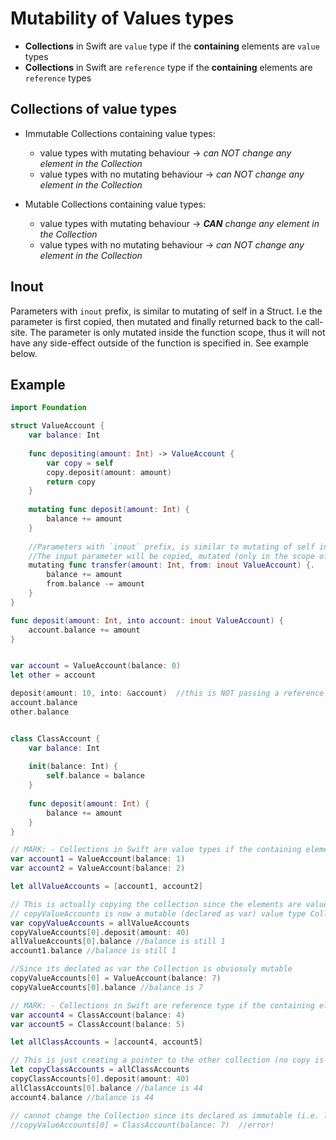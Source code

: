 # Mutability of Values types

- **Collections** in Swift are `value` type if the **containing** elements are `value` types
- **Collections** in Swift are `reference` type if the **containing** elements are `reference` types


## Collections of value types

- Immutable Collections containing value types:
  - value types with mutating behaviour      -> _can NOT change any element in the Collection_
  - value types with no mutating behaviour   -> _can NOT change any element in the Collection_

- Mutable Collections containing value types:
  - value types with mutating behaviour      -> _**CAN** change any element in the Collection_
  - value types with no mutating behaviour   -> _can NOT change any element in the Collection_

## Inout
Parameters with `inout` prefix, is similar to mutating of self in a Struct. I.e the parameter is first copied, then mutated and finally returned back to the call-site. The parameter is only mutated inside the function scope, thus it will not have any side-effect outside of the function is specified in. See example below.


## Example

```swift
import Foundation

struct ValueAccount {
    var balance: Int
    
    func depositing(amount: Int) -> ValueAccount {
        var copy = self
        copy.deposit(amount: amount)
        return copy
    }
    
    mutating func deposit(amount: Int) {
        balance += amount
    }
    
    //Parameters with `inout` prefix, is similar to mutating of self in a Struct.
    //The input parameter will be copied, mutated (only in the scope of this function) and returned back to callee
    mutating func transfer(amount: Int, from: inout ValueAccount) {. 
        balance += amount
        from.balance -= amount
    }
}

func deposit(amount: Int, into account: inout ValueAccount) {
    account.balance += amount
}


var account = ValueAccount(balance: 0)
let other = account

deposit(amount: 10, into: &account)  //this is NOT passing a reference to the variable account!
account.balance
other.balance


class ClassAccount {
    var balance: Int
    
    init(balance: Int) {
        self.balance = balance
    }
    
    func deposit(amount: Int) {
        balance += amount
    }
}

// MARK: - Collections in Swift are value types if the containing elements are values types
var account1 = ValueAccount(balance: 1)
var account2 = ValueAccount(balance: 2)

let allValueAccounts = [account1, account2]

// This is actually copying the collection since the elements are value types [copy-on-write]
// copyValueAccounts is now a mutable (declared as var) value type Collection
var copyValueAccounts = allValueAccounts
copyValueAccounts[0].deposit(amount: 40)
allValueAccounts[0].balance //balance is still 1
account1.balance //balance is still 1

//Since its declated as var the Collection is obviosuly mutable
copyValueAccounts[0] = ValueAccount(balance: 7)
copyValueAccounts[0].balance //balance is 7

// MARK: - Collections in Swift are reference type if the containing elements are reference types
var account4 = ClassAccount(balance: 4)
var account5 = ClassAccount(balance: 5)

let allClassAccounts = [account4, account5]

// This is just creating a pointer to the other collection (no copy is done since the elements are reference types)
let copyClassAccounts = allClassAccounts
copyClassAccounts[0].deposit(amount: 40)
allClassAccounts[0].balance //balance is 44
account4.balance //balance is 44

// cannot change the Collection since its declared as immutable (i.e. let)
//copyValueAccounts[0] = ClassAccount(balance: 7)  //error!

```
